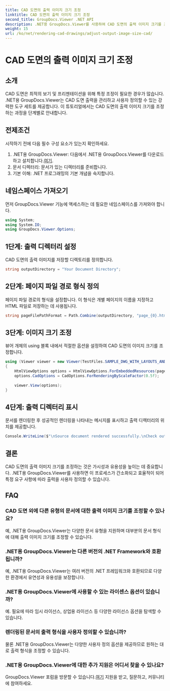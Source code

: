 ```yaml
---
title: CAD 도면의 출력 이미지 크기 조정
linktitle: CAD 도면의 출력 이미지 크기 조정
second_title: GroupDocs.Viewer .NET API
description: .NET용 GroupDocs.Viewer를 사용하여 CAD 도면의 출력 이미지 크기를 조정하는 방법을 알아보세요. 가시성과 유용성을 쉽게 향상시킬 수 있습니다.
weight: 15
url: /ko/net/rendering-cad-drawings/adjust-output-image-size-cad/
---
```


# CAD 도면의 출력 이미지 크기 조정

## 소개
CAD 도면은 최적의 보기 및 프리젠테이션을 위해 특정 조정이 필요한 경우가 많습니다. .NET용 GroupDocs.Viewer는 CAD 도면 출력을 관리하고 사용자 정의할 수 있는 강력한 도구 세트를 제공합니다. 이 튜토리얼에서는 CAD 도면의 출력 이미지 크기를 조정하는 과정을 단계별로 안내합니다.
## 전제조건
시작하기 전에 다음 필수 구성 요소가 있는지 확인하세요.
1.  .NET용 GroupDocs.Viewer: 다음에서 .NET용 GroupDocs.Viewer를 다운로드하고 설치합니다.[여기](https://releases.groupdocs.com/viewer/net/).
2. 문서 디렉터리: 문서가 있는 디렉터리를 준비합니다.
3. 기본 이해: .NET 프로그래밍의 기본 개념을 숙지합니다.

## 네임스페이스 가져오기
먼저 GroupDocs.Viewer 기능에 액세스하는 데 필요한 네임스페이스를 가져와야 합니다.
```csharp
using System;
using System.IO;
using GroupDocs.Viewer.Options;
```
## 1단계: 출력 디렉터리 설정
CAD 도면의 출력 이미지를 저장할 디렉토리를 정의합니다.
```csharp
string outputDirectory = "Your Document Directory";
```
## 2단계: 페이지 파일 경로 형식 정의
페이지 파일 경로의 형식을 설정합니다. 이 형식은 개별 페이지의 이름을 지정하고 HTML 파일로 저장하는 데 사용됩니다.
```csharp
string pageFilePathFormat = Path.Combine(outputDirectory, "page_{0}.html");
```
## 3단계: 이미지 크기 조정
뷰어 개체의 using 블록 내에서 적절한 옵션을 설정하여 CAD 도면의 이미지 크기를 조정합니다.
```csharp
using (Viewer viewer = new Viewer(TestFiles.SAMPLE_DWG_WITH_LAYOUTS_AND_LAYERS))
{
    HtmlViewOptions options = HtmlViewOptions.ForEmbeddedResources(pageFilePathFormat);
    options.CadOptions = CadOptions.ForRenderingByScaleFactor(0.5f);
    
    viewer.View(options);
}
```
## 4단계: 출력 디렉터리 표시
문서를 렌더링한 후 성공적인 렌더링을 나타내는 메시지를 표시하고 출력 디렉터리의 위치를 제공합니다.
```csharp
Console.WriteLine($"\nSource document rendered successfully.\nCheck output in {outputDirectory}.");
```

## 결론
CAD 도면의 출력 이미지 크기를 조정하는 것은 가시성과 유용성을 높이는 데 중요합니다. .NET용 GroupDocs.Viewer를 사용하면 이 프로세스가 간소화되고 효율적이 되어 특정 요구 사항에 따라 출력을 사용자 정의할 수 있습니다.
## FAQ
### CAD 도면 외에 다른 유형의 문서에 대한 출력 이미지 크기를 조정할 수 있나요?
예, .NET용 GroupDocs.Viewer는 다양한 문서 유형을 지원하며 대부분의 문서 형식에 대해 출력 이미지 크기를 조정할 수 있습니다.
### .NET용 GroupDocs.Viewer는 다른 버전의 .NET Framework와 호환됩니까?
예, .NET용 GroupDocs.Viewer는 여러 버전의 .NET 프레임워크와 호환되므로 다양한 환경에서 유연성과 유용성을 보장합니다.
### .NET용 GroupDocs.Viewer에 사용할 수 있는 라이센스 옵션이 있습니까?
예. 필요에 따라 임시 라이선스, 상업용 라이선스 등 다양한 라이선스 옵션을 탐색할 수 있습니다.
### 렌더링된 문서의 출력 형식을 사용자 정의할 수 있습니까?
물론 .NET용 GroupDocs.Viewer는 다양한 사용자 정의 옵션을 제공하므로 원하는 대로 출력 형식을 조정할 수 있습니다.
### .NET용 GroupDocs.Viewer에 대한 추가 지원은 어디서 찾을 수 있나요?
 GroupDocs.Viewer 포럼을 방문할 수 있습니다.[여기](https://forum.groupdocs.com/c/viewer/9) 지원을 받고, 질문하고, 커뮤니티에 참여하세요.